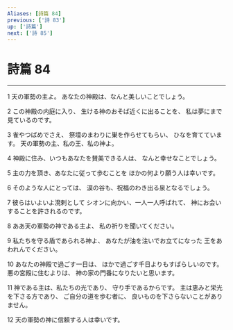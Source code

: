 ```yaml
---
Aliases: [詩篇 84]
previous: ['詩 83']
up: ['詩篇']
next: ['詩 85']
---
```

# 詩篇 84

***




1 
天の軍勢の主よ。 あなたの神殿は、なんと美しいことでしょう。 



2 
この神殿の内庭に入り、 生ける神のおそば近くに出ることを、 私は夢にまで見ているのです。 



3 
雀やつばめでさえ、 祭壇のまわりに巣を作らせてもらい、 ひなを育てています。 天の軍勢の主、私の王、私の神よ。 



4 
神殿に住み、いつもあなたを賛美できる人は、 なんと幸せなことでしょう。 



5 
主の力を頂き、あなたに従って歩むことを ほかの何より願う人は幸いです。 



6 
そのような人にとっては、 涙の谷も、祝福のわき出る泉となるでしょう。 



7 
彼らはいよいよ溌剌として シオンに向かい、一人一人呼ばれて、 神にお会いすることを許されるのです。 



8 
ああ天の軍勢の神である主よ、 私の祈りを聞いてください。 



9 
私たちを守る盾であられる神よ、 あなたが油を注いでお立てになった 王をあわれんでください。 



10 
あなたの神殿で過ごす一日は、 ほかで過ごす千日よりもすばらしいのです。 悪の宮殿に住むよりは、 神の家の門番になりたいと思います。 



11 
神である主は、私たちの光であり、 守り手であるからです。 主は恵みと栄光を下さる方であり、 ご自分の道を歩む者に、 良いものを下さらないことがありません。 



12 
天の軍勢の神に信頼する人は幸いです。
